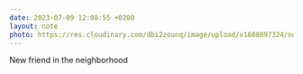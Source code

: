 ```yaml
---
date: 2023-07-09 12:08:55 +0200
layout: note
photo: https://res.cloudinary.com/dbi2zounq/image/upload/v1688897324/noe8yxvvy0ayai1jqkfy.jpg
---
```

New friend in the neighborhood

